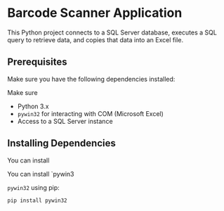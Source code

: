 # Barcode Scanner Application

This Python project connects to a SQL Server database, executes a SQL query to retrieve data, and copies that data into an Excel file.





## Prerequisites

Make sure you have the following dependencies installed:



Make sure 
- Python 3.x
- `pywin32` for interacting with COM (Microsoft Excel)
- Access to a SQL Server instance

## Installing Dependencies

You can install 

You can install `pywin3







`pywin32` using pip:

```bash
pip install pywin32
